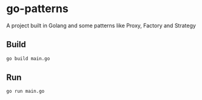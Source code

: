 # go-patterns
A project built in Golang and some patterns like Proxy, Factory and Strategy

## Build
```bash
go build main.go
```

## Run
```bash
go run main.go
```
